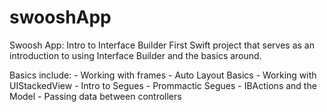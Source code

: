 # swooshApp
Swoosh App: Intro to Interface Builder
First Swift project that serves as an introduction to using Interface Builder and the basics around. 

Basics include: 
    - Working with frames
    - Auto Layout Basics
    - Working with UIStackedView
    - Intro to Segues
    - Prommactic Segues
    - IBActions and the Model
    - Passing data between controllers
